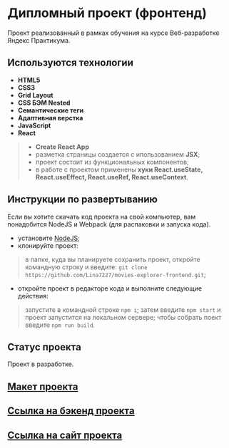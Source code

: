 # Дипломный проект (фронтенд)

Проект реализованный в рамках обучения на курсе Веб-разработке Яндекс Практикума. 


## Используются технологии

- **HTML5**
- **CSS3**
- **Grid Layout**
- **CSS БЭМ Nested**
- **Семантические теги**
- **Адаптивная верстка**
- **JavaScript** 
- **React**
> -  **Create React App**
> - разметка страницы создается с ипользованием **JSX**;
> - проект состоит из функциональных компонентов;
> - в работе с проектом применены **хуки React.useState, React.useEffect, React.useRef, React.useContext**.


## Инструкции по развертыванию

Если вы хотите скачать код проекта на свой компьютер, вам понадобится NodeJS и Webpack (для распаковки и запуска кода).

- установите [NodeJS](https://nodejs.org/en/download/package-manager/);
- клонируйте проект:
> в папке, куда вы планируете сохранить проект, откройте командную строку и введите: `git clone https://github.com/Lina7227/movies-explorer-frontend.git`;

- откройте проект в редакторе кода и выполните следующие действия:
> запустите в командной строке `npm i`;
> затем введите `npm start` и проект запустится на локальном сервере;
> чтобы собрать поект введите `npm run build`.

## Статус проекта

Проект в разработке.

## [Макет проекта](https://www.figma.com/file/DnY0ImCEwR9nLVgWqVbuky/Diploma?node-id=932%3A3401)
## [Ссылка на бэкенд проекта](https://github.com/Lina7227/movies-explorer-api)
## [Ссылка на сайт проекта](https://movies-explorer-frontend-black.vercel.app)
